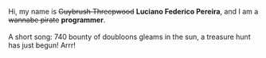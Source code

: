 Hi, my name is ~~Guybrush Threepwood~~ **Luciano Federico Pereira**, and I am a ~~wannabe pirate~~ **programmer**.<br><br>A short song: 740 bounty of doubloons gleams in the sun, a treasure hunt has just begun! Arrr!
